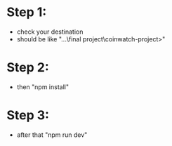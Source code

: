 # Step 1:
 - check  your destination
 - should be like "...\final project\coinwatch-project>"

# Step 2:
 - then   "npm install"


# Step 3:
 - after that "npm run dev"


